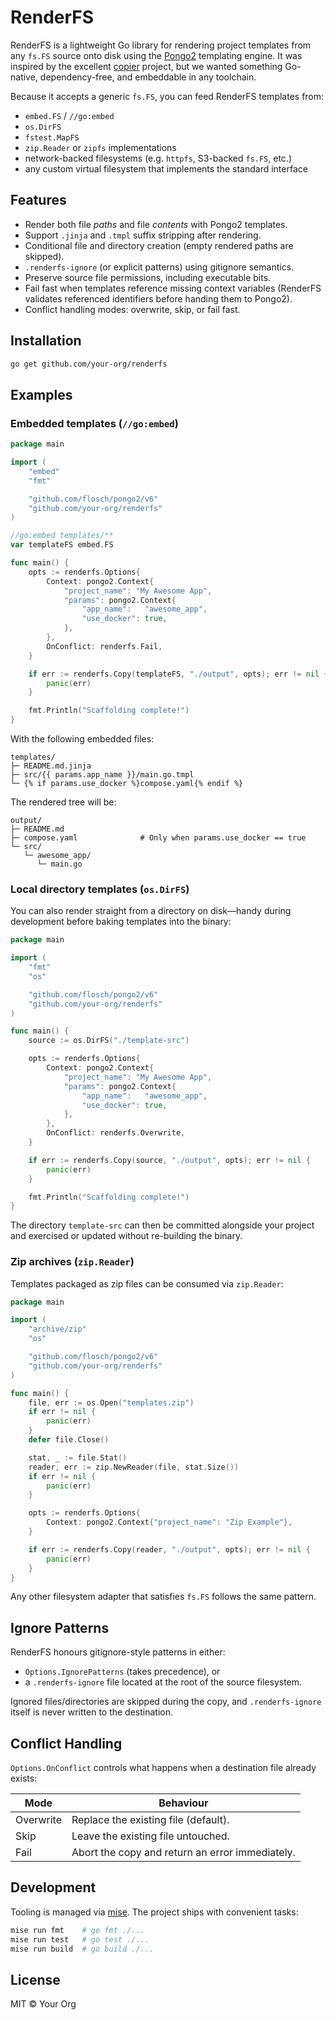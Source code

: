 # RenderFS

RenderFS is a lightweight Go library for rendering project templates from any `fs.FS` source onto disk using the [Pongo2](https://github.com/flosch/pongo2) templating engine. It was inspired by the excellent [copier](https://github.com/copier-org/copier) project, but we wanted something Go-native, dependency-free, and embeddable in any toolchain.

Because it accepts a generic `fs.FS`, you can feed RenderFS templates from:

- `embed.FS` / `//go:embed`
- `os.DirFS`
- `fstest.MapFS`
- `zip.Reader` or `zipfs` implementations
- network-backed filesystems (e.g. `httpfs`, S3-backed `fs.FS`, etc.)
- any custom virtual filesystem that implements the standard interface

## Features

- Render both file *paths* and file *contents* with Pongo2 templates.
- Support `.jinja` and `.tmpl` suffix stripping after rendering.
- Conditional file and directory creation (empty rendered paths are skipped).
- `.renderfs-ignore` (or explicit patterns) using gitignore semantics.
- Preserve source file permissions, including executable bits.
- Fail fast when templates reference missing context variables (RenderFS validates referenced identifiers before handing them to Pongo2).
- Conflict handling modes: overwrite, skip, or fail fast.

## Installation

```bash
go get github.com/your-org/renderfs
```

## Examples

### Embedded templates (`//go:embed`)

```go
package main

import (
	"embed"
	"fmt"

	"github.com/flosch/pongo2/v6"
	"github.com/your-org/renderfs"
)

//go:embed templates/**
var templateFS embed.FS

func main() {
	opts := renderfs.Options{
		Context: pongo2.Context{
			"project_name": "My Awesome App",
			"params": pongo2.Context{
				"app_name":   "awesome_app",
				"use_docker": true,
			},
		},
		OnConflict: renderfs.Fail,
	}

	if err := renderfs.Copy(templateFS, "./output", opts); err != nil {
		panic(err)
	}

	fmt.Println("Scaffolding complete!")
}
```

With the following embedded files:

```
templates/
├─ README.md.jinja
├─ src/{{ params.app_name }}/main.go.tmpl
└─ {% if params.use_docker %}compose.yaml{% endif %}
```

The rendered tree will be:

```
output/
├─ README.md
├─ compose.yaml              # Only when params.use_docker == true
└─ src/
   └─ awesome_app/
      └─ main.go
```

### Local directory templates (`os.DirFS`)

You can also render straight from a directory on disk—handy during development before baking templates into the binary:

```go
package main

import (
	"fmt"
	"os"

	"github.com/flosch/pongo2/v6"
	"github.com/your-org/renderfs"
)

func main() {
	source := os.DirFS("./template-src")

	opts := renderfs.Options{
		Context: pongo2.Context{
			"project_name": "My Awesome App",
			"params": pongo2.Context{
				"app_name":   "awesome_app",
				"use_docker": true,
			},
		},
		OnConflict: renderfs.Overwrite,
	}

	if err := renderfs.Copy(source, "./output", opts); err != nil {
		panic(err)
	}

	fmt.Println("Scaffolding complete!")
}
```

The directory `template-src` can then be committed alongside your project and exercised or updated without re-building the binary.

### Zip archives (`zip.Reader`)

Templates packaged as zip files can be consumed via `zip.Reader`:

```go
package main

import (
	"archive/zip"
	"os"

	"github.com/flosch/pongo2/v6"
	"github.com/your-org/renderfs"
)

func main() {
	file, err := os.Open("templates.zip")
	if err != nil {
		panic(err)
	}
	defer file.Close()

	stat, _ := file.Stat()
	reader, err := zip.NewReader(file, stat.Size())
	if err != nil {
		panic(err)
	}

	opts := renderfs.Options{
		Context: pongo2.Context{"project_name": "Zip Example"},
	}

	if err := renderfs.Copy(reader, "./output", opts); err != nil {
		panic(err)
	}
}
```

Any other filesystem adapter that satisfies `fs.FS` follows the same pattern.

## Ignore Patterns

RenderFS honours gitignore-style patterns in either:

- `Options.IgnorePatterns` (takes precedence), or
- a `.renderfs-ignore` file located at the root of the source filesystem.

Ignored files/directories are skipped during the copy, and `.renderfs-ignore` itself is never written to the destination.

## Conflict Handling

`Options.OnConflict` controls what happens when a destination file already exists:

| Mode       | Behaviour                                               |
|------------|---------------------------------------------------------|
| Overwrite  | Replace the existing file (default).                    |
| Skip       | Leave the existing file untouched.                      |
| Fail       | Abort the copy and return an error immediately.         |

## Development

Tooling is managed via [mise](https://github.com/jdx/mise). The project ships with convenient tasks:

```bash
mise run fmt    # go fmt ./...
mise run test   # go test ./...
mise run build  # go build ./...
```

## License

MIT © Your Org
